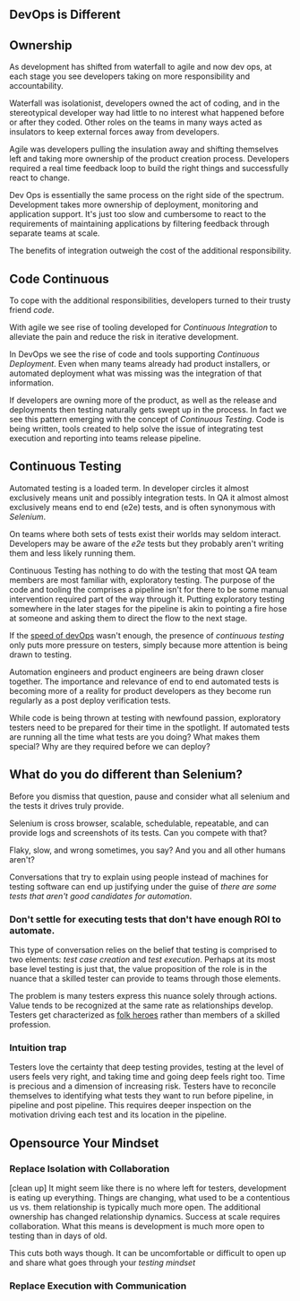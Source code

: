 ## DevOps is Different

## Ownership
As development has shifted from waterfall to agile and now dev ops, at each stage you see developers taking on more responsibility and accountability. 

Waterfall was isolationist, developers owned the act of coding, and in the stereotypical developer way had little to no interest what happened before or after they coded. Other roles on the teams in many ways acted as insulators to keep external forces away from developers. 

Agile was developers pulling the insulation away and shifting themselves left and taking more ownership of the product creation process. Developers required a real time feedback loop to build the right things and successfully react to change. 

Dev Ops is essentially the same process on the right side of the spectrum. Development takes more ownership of deployment, monitoring and application support. It's just too slow and cumbersome to react to the requirements of maintaining applications by filtering feedback through separate teams at scale.  

The benefits of integration outweigh the cost of the additional responsibility. 

## Code Continuous
To cope with the additional responsibilities, developers turned to their trusty friend *code*. 

With agile we see rise of tooling developed for *Continuous Integration* to alleviate the pain and reduce the risk in iterative development. 

In DevOps we see the rise of code and tools supporting *Continuous Deployment*. Even when many teams already had product installers, or automated deployment what was missing was the integration of that information.  

If developers are owning more of the product, as well as the release and deployments then testing naturally gets swept up in the process. In fact we see this pattern emerging with the concept of *Continuous Testing*. Code is being written, tools created to help solve the issue of integrating test execution and reporting into teams release pipeline. 

## Continuous Testing

Automated testing is a loaded term. In developer circles it almost exclusively means unit and possibly integration tests. In QA it almost almost exclusively means end to end (e2e) tests, and is often synonymous with *Selenium*. 

On teams where both sets of tests exist their worlds may seldom interact. Developers may be aware of the *e2e* tests but they probably aren't writing them and less likely running them. 


Continuous Testing has nothing to do with the testing that most QA team members are most familiar with, exploratory testing. The purpose of the code and tooling the comprises a pipeline isn't for there to be some manual intervention required part of the way through it. Putting exploratory testing somewhere in the later stages for the pipeline is akin to pointing a fire hose at someone and asking them to direct the flow to the next stage. 

If the [speed of devOps]() wasn't enough, the presence of *continuous testing* only puts more pressure on testers, simply because more attention is being drawn to testing.  

Automation engineers and product engineers are being drawn closer together. The importance and relevance of end to end automated tests is becoming more of a reality for product developers as they become run regularly as a post deploy verification tests.

While code is being thrown at testing with newfound passion, exploratory testers need to be prepared for their time in the spotlight. If automated tests are running all the time what tests are you doing? What makes them special? Why are they required before we can deploy? 

## What do you do different than Selenium?

Before you dismiss that question, pause and consider what all selenium and the tests it drives truly provide. 

Selenium is cross browser, scalable, schedulable, repeatable, and can provide logs and screenshots of its tests. Can you compete with that? 

Flaky, slow, and wrong sometimes, you say? And you and all other humans aren't?

Conversations that try to explain using people instead of machines for testing software can end up justifying under the guise of *there are some tests that aren't good candidates for automation*. 

### Don't settle for executing tests that don't have enough ROI to automate.

This type of conversation relies on the belief that testing is comprised to two elements: *test case creation* and *test execution*. Perhaps at its most base level testing is just that, the value proposition of the role is in the nuance that a skilled tester can provide to teams through those elements. 

The problem is many testers express this nuance solely through actions. Value tends to be recognized at the same rate as relationships develop. Testers get characterized as [folk heroes](https://en.wikipedia.org/wiki/Folk_hero) rather than members of a skilled profession.


### Intuition trap

Testers love the certainty that deep testing provides, testing at the level of users feels very right, and taking time and going deep feels right too. Time is precious and a dimension of increasing risk. Testers have to reconcile themselves to identifying what tests they want to run before pipeline, in pipeline and post pipeline. This requires deeper inspection on the motivation driving each test and its location in the pipeline.

## Opensource Your Mindset

### Replace Isolation with Collaboration
[clean up] It might seem like there is no where left for testers, development is eating up everything. Things are changing, what used to be a contentious us vs. them relationship is typically much more open.  The additional ownership has changed relationship dynamics. Success at scale requires collaboration. What this means is development is much more open to testing than in days of old. 

This cuts both ways though. It can be uncomfortable or difficult to open up and share what goes through your *testing mindset*

### Replace Execution with Communication

